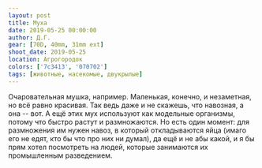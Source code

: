 ```yaml
---
layout: post
title: Муха
date: 2019-05-25 00:00:00
author: Д.Г.
gear: [70D, 40mm, 31mm ext]
shoot_date: 2019-05-25
location: Агрогородок
colors: ['7c3413', '070702']
tags: [животные, насекомые, двукрылые]
---
```

Очаровательная мушка, например. Маленькая, конечно, и незаметная, но всё равно красивая. Так ведь даже и не скажешь, что навозная, а она -- вот. А ещё этих мух используют как модельные организмы, потому что быстро растут и размножаются. Но есть один момент: для размножения им нужен навоз, в который откладываются яйца (имаго его не едят, кто бы что про них ни думал), да ещё и не абы какой, и я бы прям хотел посмотреть на людей, которые занимаются их промышленным разведением.
